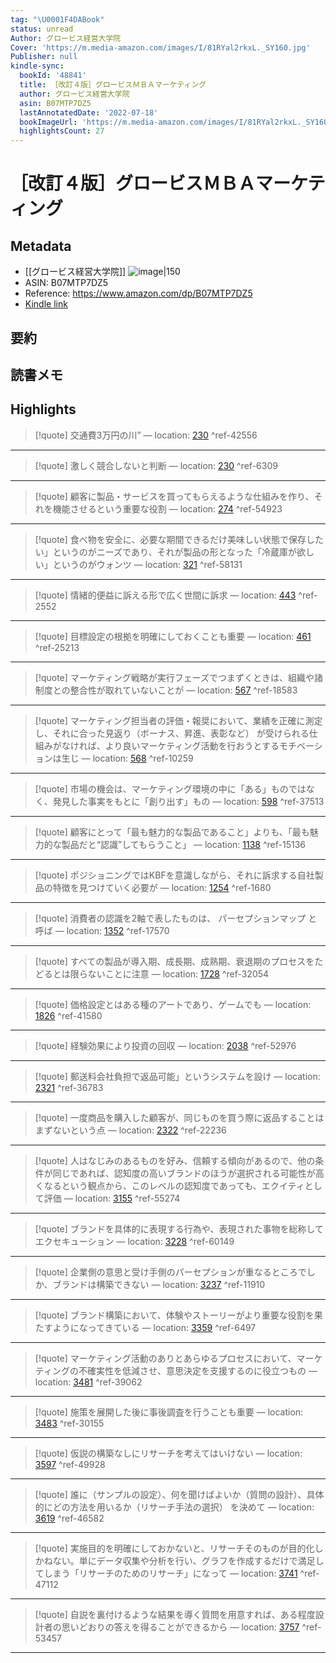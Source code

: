 ```yaml
---
tag: "\U0001F4DABook"
status: unread
Author: グロービス経営大学院
Cover: 'https://m.media-amazon.com/images/I/81RYal2rkxL._SY160.jpg'
Publisher: null
kindle-sync:
  bookId: '48841'
  title: ［改訂４版］グロービスＭＢＡマーケティング
  author: グロービス経営大学院
  asin: B07MTP7DZ5
  lastAnnotatedDate: '2022-07-18'
  bookImageUrl: 'https://m.media-amazon.com/images/I/81RYal2rkxL._SY160.jpg'
  highlightsCount: 27
---
```

# ［改訂４版］グロービスＭＢＡマーケティング
## Metadata
* [[グロービス経営大学院]]
![image|150](https://m.media-amazon.com/images/I/81RYal2rkxL._SY160.jpg)
* ASIN: B07MTP7DZ5
* Reference: https://www.amazon.com/dp/B07MTP7DZ5
* [Kindle link](kindle://book?action=open&asin=B07MTP7DZ5)
## 要約
## 読書メモ
## Highlights
>[!quote]
>交通費3万円の川” — location: [230](kindle://book?action=open&asin=B07MTP7DZ5&location=230) ^ref-42556

---
>[!quote]
>激しく競合しないと判断 — location: [230](kindle://book?action=open&asin=B07MTP7DZ5&location=230) ^ref-6309

---
>[!quote]
>顧客に製品・サービスを買ってもらえるような仕組みを作り、それを機能させるという重要な役割 — location: [274](kindle://book?action=open&asin=B07MTP7DZ5&location=274) ^ref-54923

---
>[!quote]
>食べ物を安全に、必要な期間できるだけ美味しい状態で保存したい」というのがニーズであり、それが製品の形となった「冷蔵庫が欲しい」というのがウォンツ — location: [321](kindle://book?action=open&asin=B07MTP7DZ5&location=321) ^ref-58131

---
>[!quote]
>情緒的便益に訴える形で広く世間に訴求 — location: [443](kindle://book?action=open&asin=B07MTP7DZ5&location=443) ^ref-2552

---
>[!quote]
>目標設定の根拠を明確にしておくことも重要 — location: [461](kindle://book?action=open&asin=B07MTP7DZ5&location=461) ^ref-25213

---
>[!quote]
>マーケティング戦略が実行フェーズでつまずくときは、組織や諸制度との整合性が取れていないことが — location: [567](kindle://book?action=open&asin=B07MTP7DZ5&location=567) ^ref-18583

---
>[!quote]
>マーケティング担当者の評価・報奨において、業績を正確に測定し、それに合った見返り（ボーナス、昇進、表彰など） が受けられる仕組みがなければ、より良いマーケティング活動を行おうとするモチベーションは生じ — location: [568](kindle://book?action=open&asin=B07MTP7DZ5&location=568) ^ref-10259

---
>[!quote]
>市場の機会は、マーケティング環境の中に「ある」ものではなく、発見した事実をもとに「創り出す」もの — location: [598](kindle://book?action=open&asin=B07MTP7DZ5&location=598) ^ref-37513

---
>[!quote]
>顧客にとって「最も魅力的な製品であること」よりも、「最も魅力的な製品だと“認識”してもらうこと」 — location: [1138](kindle://book?action=open&asin=B07MTP7DZ5&location=1138) ^ref-15136

---
>[!quote]
>ポジショニングではKBFを意識しながら、それに訴求する自社製品の特徴を見つけていく必要が — location: [1254](kindle://book?action=open&asin=B07MTP7DZ5&location=1254) ^ref-1680

---
>[!quote]
>消費者の認識を2軸で表したものは、 パーセプションマップ と呼ば — location: [1352](kindle://book?action=open&asin=B07MTP7DZ5&location=1352) ^ref-17570

---
>[!quote]
>すべての製品が導入期、成長期、成熟期、衰退期のプロセスをたどるとは限らないことに注意 — location: [1728](kindle://book?action=open&asin=B07MTP7DZ5&location=1728) ^ref-32054

---
>[!quote]
>価格設定とはある種のアートであり、ゲームでも — location: [1826](kindle://book?action=open&asin=B07MTP7DZ5&location=1826) ^ref-41580

---
>[!quote]
>経験効果により投資の回収 — location: [2038](kindle://book?action=open&asin=B07MTP7DZ5&location=2038) ^ref-52976

---
>[!quote]
>郵送料会社負担で返品可能」というシステムを設け — location: [2321](kindle://book?action=open&asin=B07MTP7DZ5&location=2321) ^ref-36783

---
>[!quote]
>一度商品を購入した顧客が、同じものを買う際に返品することはまずないという点 — location: [2322](kindle://book?action=open&asin=B07MTP7DZ5&location=2322) ^ref-22236

---
>[!quote]
>人はなじみのあるものを好み、信頼する傾向があるので、他の条件が同じであれば、認知度の高いブランドのほうが選択される可能性が高くなるという観点から、このレベルの認知度であっても、エクイティとして評価 — location: [3155](kindle://book?action=open&asin=B07MTP7DZ5&location=3155) ^ref-55274

---
>[!quote]
>ブランドを具体的に表現する行為や、表現された事物を総称して エクセキューション — location: [3228](kindle://book?action=open&asin=B07MTP7DZ5&location=3228) ^ref-60149

---
>[!quote]
>企業側の意思と受け手側のパーセプションが重なるところでしか、ブランドは構築できない — location: [3237](kindle://book?action=open&asin=B07MTP7DZ5&location=3237) ^ref-11910

---
>[!quote]
>ブランド構築において、体験やストーリーがより重要な役割を果たすようになってきている — location: [3359](kindle://book?action=open&asin=B07MTP7DZ5&location=3359) ^ref-6497

---
>[!quote]
>マーケティング活動のありとあらゆるプロセスにおいて、マーケティングの不確実性を低減させ、意思決定を支援するのに役立つもの — location: [3481](kindle://book?action=open&asin=B07MTP7DZ5&location=3481) ^ref-39062

---
>[!quote]
>施策を展開した後に事後調査を行うことも重要 — location: [3483](kindle://book?action=open&asin=B07MTP7DZ5&location=3483) ^ref-30155

---
>[!quote]
>仮説の構築なしにリサーチを考えてはいけない — location: [3597](kindle://book?action=open&asin=B07MTP7DZ5&location=3597) ^ref-49928

---
>[!quote]
>誰に（サンプルの設定）、何を聞けばよいか（質問の設計）、具体的にどの方法を用いるか（リサーチ手法の選択） を決めて — location: [3619](kindle://book?action=open&asin=B07MTP7DZ5&location=3619) ^ref-46582

---
>[!quote]
>実施目的を明確にしておかないと、リサーチそのものが目的化しかねない。単にデータ収集や分析を行い、グラフを作成するだけで満足してしまう「リサーチのためのリサーチ」になって — location: [3741](kindle://book?action=open&asin=B07MTP7DZ5&location=3741) ^ref-47112

---
>[!quote]
>自説を裏付けるような結果を導く質問を用意すれば、ある程度設計者の思いどおりの答えを得ることができるから — location: [3757](kindle://book?action=open&asin=B07MTP7DZ5&location=3757) ^ref-53457

---

